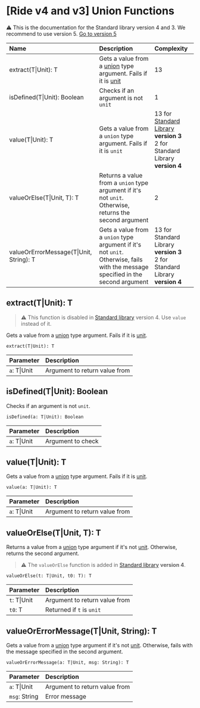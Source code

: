 # [Ride v4 and v3] Union Functions

:warning: This is the documentation for the Standard library version 4 and 3. We recommend to use version 5. [Go to version 5](/en/ride/functions/built-in-functions/union-functions)

| Name | Description | Complexity |
| :--- | :--- | :--- |
| extract(T&#124;Unit): T | Gets a value from a [union](/en/ride/v4/data-types/union) type argument. Fails if it is [unit](/en/ride/v4/data-types/unit) | 13 |
| isDefined(T&#124;Unit): Boolean | Checks if an argument is not `unit` | 1 |
| value(T&#124;Unit): T | Gets a value from a `union` type argument. Fails if it is `unit` | 13 for [Standard Library](/en/ride/script/standard-library) **version&nbsp;3**<br>2 for Standard Library **version&nbsp;4** |
| valueOrElse(T&#124;Unit, T): T | Returns a value from a `union` type argument if it's not `unit`. Otherwise, returns the second argument | 2 |
| valueOrErrorMessage(T&#124;Unit, String): T | Gets a value from a `union` type argument if it's not `unit`. Otherwise, fails with the message specified in the second argument | 13 for Standard Library **version&nbsp;3**<br>2 for Standard Library **version&nbsp;4** |


## extract(T|Unit): T<a id="extract"></a>

> :warning: This function is disabled in [Standard library](/en/ride/script/standard-library) version 4. Use `value` instead of it.

Gets a value from a [union](/en/ride/v4/data-types/union) type argument. Fails if it is [unit](/en/ride/v4/data-types/unit).

``` ride
extract(T|Unit): T
```

| Parameter | Description |
| :--- | :--- |
| `a`: T&#124;Unit | Argument to return value from |

## isDefined(T|Unit): Boolean<a id="is-defined"></a>

Checks if an argument is not `unit`.

``` ride
isDefined(a: T|Unit): Boolean
```

| Parameter | Description |
| :--- | :--- |
| `a`: T&#124;Unit | Argument to check |

## value(T|Unit): T<a id="value"></a>

Gets a value from a [union](/en/ride/v4/data-types/union) type argument. Fails if it is [unit](/en/ride/v4/data-types/unit).

``` ride
value(a: T|Unit): T
```

| Parameter | Description |
| :--- | :--- |
| `a`: T&#124;Unit | Argument to return value from |

## valueOrElse(T|Unit, T): T<a id="valueOrElse"></a>

Returns a value from a [union](/en/ride/v4/data-types/union) type argument if it's not [unit](/en/ride/v4/data-types/unit). Otherwise, returns the second argument.

> :warning: The `valueOrElse` function is added in [Standard library](/en/ride/script/standard-library) **version 4**.

``` ride
valueOrElse(t: T|Unit, t0: T): T
```

| Parameter | Description |
| :--- | :--- |
| `t`: T&#124;Unit | Argument to return value from |
| `t0`: T | Returned if `t` is `unit` |

## valueOrErrorMessage(T|Unit, String): T<a id="value-error"></a>

Gets a value from a [union](/en/ride/v4/data-types/union) type argument if it's not [unit](/en/ride/v4/data-types/unit). Otherwise, fails with the message specified in the second argument.

``` ride
valueOrErrorMessage(a: T|Unit, msg: String): T
```

| Parameter | Description |
| :--- | :--- |
| `a`: T&#124;Unit | Argument to return value from |
| `msg`: String | Error message |
